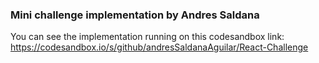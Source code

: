 ### Mini challenge implementation by Andres Saldana

You can see the implementation running on this codesandbox link:
https://codesandbox.io/s/github/andresSaldanaAguilar/React-Challenge

